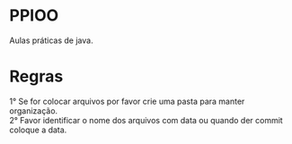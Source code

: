 # PPIOO
Aulas práticas de java.

# Regras

1° Se for colocar arquivos por favor crie uma pasta para manter organização.<br/>
2° Favor identificar o nome dos arquivos com data ou quando der commit coloque a data.
